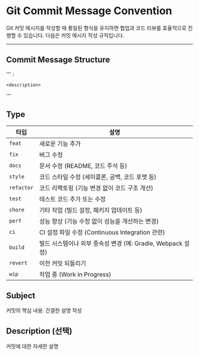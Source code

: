 # **Git Commit Message Convention**

Git 커밋 메시지를 작성할 때 통일된 형식을 유지하면 협업과 코드 리뷰를 효율적으로 진행할 수 있습니다. 다음은 커밋 메시지 작성 규칙입니다.

---

## **Commit Message Structure**
'''
    <type>: <subject>

    <description>

'''

## Type
| 타입      | 설명                                                                 |
|-----------|----------------------------------------------------------------------|
| `feat`    | 새로운 기능 추가                                                     |
| `fix`     | 버그 수정                                                             |
| `docs`    | 문서 수정 (README, 코드 주석 등)                                       |
| `style`   | 코드 스타일 수정 (세미콜론, 공백, 코드 포맷 등)                       |
| `refactor`| 코드 리팩토링 (기능 변경 없이 코드 구조 개선)                         |
| `test`    | 테스트 코드 추가 또는 수정                                           |
| `chore`   | 기타 작업 (빌드 설정, 패키지 업데이트 등)                             |
| `perf`    | 성능 향상 (기능 수정 없이 성능을 개선하는 변경)                       |
| `ci`      | CI 설정 파일 수정 (Continuous Integration 관련)                      |
| `build`   | 빌드 시스템이나 외부 종속성 변경 (예: Gradle, Webpack 설정)          |
| `revert`  | 이전 커밋 되돌리기                                                    |
| `wip`     | 작업 중 (Work in Progress)                                            |

## Subject
커밋의 핵심 내용. 간결한 설명 작성

## Description (선택)
커밋에 대한 자세한 설명
